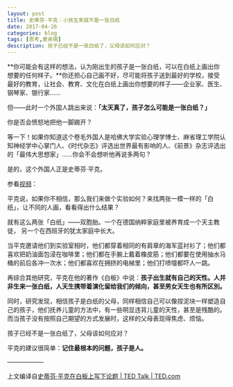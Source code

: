 ```yaml
---
layout: post
title: 史蒂芬·平克：小孩生来就不是一张白纸
date: 2017-04-26
categories: blog
tags: [思考,麦肯锡]
description: 孩子已经不是一张白纸了，父母该如何应对？
---
```


**你可能会有这样的想法，认为刚出生的孩子是一张白纸，可以在白纸上画出你想要的任何样子。**你还担心自己画不好，尽可能将孩子送到最好的学校，接受最好的教育，让社会、教育、文化在白纸上画出你想要的样子——企业家、医生、钢琴家、银行家……

但——此时一个外国人跳出来说：**「太天真了，孩子怎么可能是一张白纸？」**

你是否会愤怒地把他一脚踢开？

等一下！如果你知道这个卷毛外国人是哈佛大学实验心理学博士、麻省理工学院认知神经学中心掌门人、《时代杂志》评选出世界最有影响的人、《前景》杂志评选出的「最伟大思想家」……你会不会想听他再说多两句？

是的，这个外国人正是史蒂芬·平克。

参看[视频](https://www.ted.com/talks/steven_pinker_chalks_it_up_to_the_blank_slate?language=zh-cn)：

平克说，如果你不相信，那么我们来做个实验如何？来找两张一模一样的「白纸」，让不同的人画，看看得出什么结果？

就有这么两张「白纸」——双胞胎。一个在德国纳粹家庭里被养育成一个天主教徒， 另一个在西班牙的犹太家庭中长大。

当平克邀请他们到实验室相时，他们都穿着相同的有肩章的海军蓝衬衫了；他们都喜欢把奶油面包浸在咖啡里；他们都在手腕上戴着橡皮筋；他们都要在使用抽水马桶的前后各冲一次水；他们都喜欢在拥挤的电梯里；他们打喷嚏都吓人一跳。

再综合其他研究，平克在他的著作《白板》中说：**孩子出生就有自己的天性。人并非生来一张白纸，人天生携带着演化留给我们的倾向，甚至男女天生也有所区別。**

同时，研究发现，相信孩子是白纸的父母，同样相信自己可以像捏泥块一样塑造自己的孩子，他们抚养儿童的方法中，有一些明显违背儿童的天性，甚至是残酷的。而当孩子没有按照自己期望的方式发展时，这样的父母表现得焦虑、烦恼。

孩子已经不是一张白纸了，父母该如何应对？

平克的建议很简单：**记住最根本的问题，孩子是人。**

——————

上文编译自[史蒂芬·平克在白板上写下论题 | TED Talk | TED.com](https://www.ted.com/talks/steven_pinker_chalks_it_up_to_the_blank_slate?language=zh-cn)

